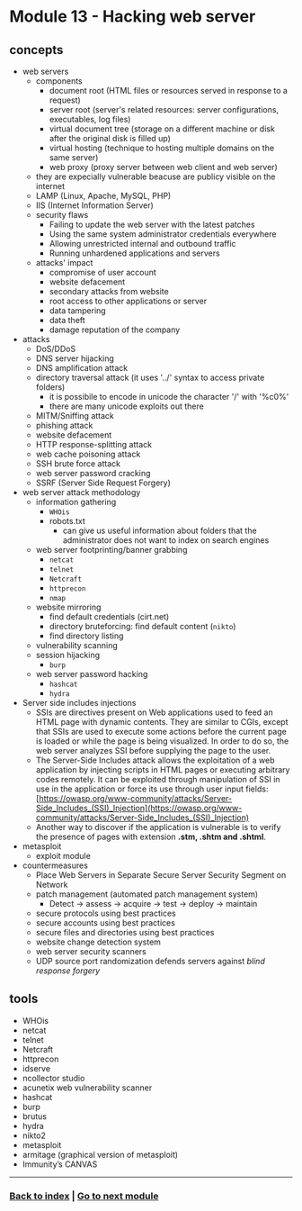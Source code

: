# Module 13 - Hacking web server

## concepts
- web servers
    - components
        - document root (HTML files or resources served in response to a request)
        - server root (server's related resources: server configurations, executables, log files)
        - virtual document tree (storage on a different machine or disk after the original disk is filled up)
        - virtual hosting (technique to hosting multiple domains on the same server)
        - web proxy (proxy server between web client and web server)
    - they are expecially vulnerable beacuse are publicy visible on the internet
    - LAMP (Linux, Apache, MySQL, PHP)
    - IIS (Internet Information Server)
    - security flaws
        - Failing to update the web server with the latest patches
        - Using the same system administrator credentials everywhere
        - Allowing unrestricted internal and outbound traffic
        - Running unhardened applications and servers
    - attacks' impact
        - compromise of user account
        - website defacement
        - secondary attacks from website
        - root access to other applications or server
        - data tampering
        - data theft
        - damage reputation of the company
- attacks
    - DoS/DDoS
    - DNS server hijacking
    - DNS amplification attack
    - directory traversal attack (it uses '../' syntax to access private folders)
        - it is possibile to encode in unicode the character '/' with '%c0%'
        - there are many unicode exploits out there
    - MITM/Sniffing attack
    - phishing attack
    - website defacement
    - HTTP response-splitting attack
    - web cache poisoning attack
    - SSH brute force attack
    - web server password cracking
    - SSRF (Server Side Request Forgery)
- web server attack methodology
    - information gathering
        - `WHOis`
        - robots.txt
            - can give us useful information about folders that the administrator does not want to index on search engines
    - web server footprinting/banner grabbing
        - `netcat`
        - `telnet`
        - `Netcraft`
        - `httprecon`
        - `nmap`
    - website mirroring
        - find default credentials (cirt.net)
        - directory bruteforcing: find default content (`nikto`)
        - find directory listing
    - vulnerability scanning
    - session hijacking
        - `burp`
    - web server password hacking
        - `hashcat`
        - `hydra`
- Server side includes injections
    - SSIs are directives present on Web applications used to feed an HTML page with dynamic contents. They are similar to CGIs, except that SSIs are used to execute some actions before the current page is loaded or while the page is being visualized. In order to do so, the web server analyzes SSI before supplying the page to the user.
    - The Server-Side Includes attack allows the exploitation of a web application by injecting scripts in HTML pages or executing arbitrary codes remotely. It can be exploited through manipulation of SSI in use in the application or force its use through user input fields: [https://owasp.org/www-community/attacks/Server-Side_Includes_(SSI)_Injection](https://owasp.org/www-community/attacks/Server-Side_Includes_(SSI)_Injection)
    - Another way to discover if the application is vulnerable is to verify the presence of pages with extension **.stm, .shtm and .shtml**.
- metasploit
    - exploit module
- countermeasures
    - Place Web Servers in Separate Secure Server Security Segment on Network
    - patch management (automated patch management system)
        - Detect -> assess -> acquire -> test -> deploy -> maintain
    - secure protocols using best practices
    - secure accounts using best practices
    - secure files and directories using best practices
    - website change detection system
    - web server security scanners
    - UDP source port randomization defends servers against *blind response forgery*

## tools
- WHOis
- netcat
- telnet
- Netcraft
- httprecon
- idserve
- ncollector studio
- acunetix web vulnerability scanner
- hashcat
- burp
- brutus
- hydra
- nikto2
- metasploit
- armitage (graphical version of metasploit)
- Immunity’s CANVAS

---
### [Back to index](../README.md) | [Go to next module](14.md)